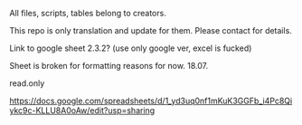 All files, scripts, tables belong to creators. 

This repo is only translation and update for them. Please contact for details.

Link to google sheet 2.3.2? (use only google ver, excel is fucked) 

Sheet is broken for formatting reasons for now. 18.07.

read.only

https://docs.google.com/spreadsheets/d/1_yd3uq0nf1mKuK3GGFb_i4Pc8Qiykc9c-KLLU8A0oAw/edit?usp=sharing
